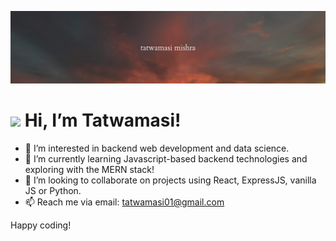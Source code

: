 <!-- BANNER -->
![](channelHeaderMin.png)

<h1><img src="https://raw.githubusercontent.com/MartinHeinz/MartinHeinz/master/wave.gif" width="30px"> Hi, I’m Tatwamasi!</h1>

- 👀 I’m interested in backend web development and data science.
- 🌱 I’m currently learning Javascript-based backend technologies and exploring with the MERN stack!
- 💞️ I’m looking to collaborate on projects using React, ExpressJS, vanilla JS or Python.
- 📫 Reach me via email: tatwamasi01@gmail.com

Happy coding!
